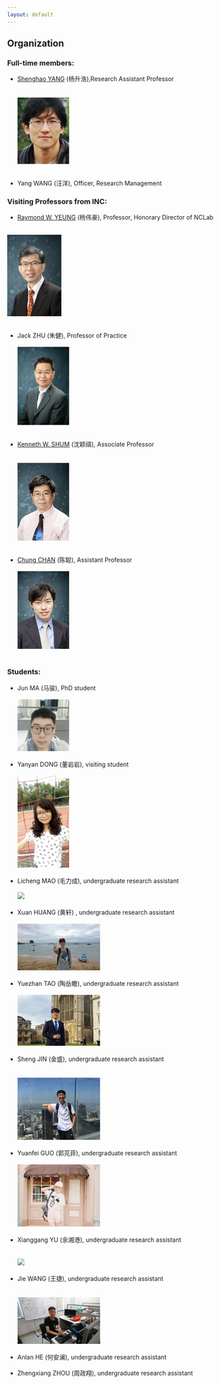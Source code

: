 ```yaml
---
layout: default
---
```


## Organization

### Full-time members:

- [Shenghao YANG](https://shhyang.github.io/) (杨升浩),Research Assistant Professor<br/><br/>  
<img src="http://github.com/shhyang/nclab/raw/master/people/photos/image2.png" width="25%" /><br/><br/>

- Yang WANG (汪洋), Officer, Research Management

### Visiting Professors from INC:

- [Raymond W. YEUNG](https://www.ie.cuhk.edu.hk/people/raymond.shtml) (杨伟豪), Professor, Honorary Director of NCLab<br/><br/>
<img src="http://github.com/shhyang/nclab/raw/master/people/photos/WechatIMG30.jpeg" width="25%" />
<br/><br/>

- Jack ZHU (朱健), Professor of Practice<br/><br/>
<img src="http://github.com/shhyang/nclab/raw/master/people/photos/image4.jpeg" width="25%" /><br/><br/>

- [Kenneth W. SHUM](http://www.ie.cuhk.edu.hk/people/wkshum.shtml) (沈颖祺), Associate Professor<br/><br/>  
<img src="http://github.com/shhyang/nclab/raw/master/people/photos/WechatIMG29.jpeg" width="25%" /><br/><br/>

- [Chung CHAN](http://home.ie.cuhk.edu.hk/~cchan/) (陈聪), Assistant Professor<br/><br/>
<img src="http://github.com/shhyang/nclab/raw/master/people/photos/WechatIMG28.jpeg" width="25%" /><br/><br/>

### Students:

- Jun MA (马骏), PhD student<br/><br/> 
<img src="http://github.com/shhyang/nclab/raw/master/people/photos/WechatIMG16.jpeg" width="25%" /><br/><br/>
- Yanyan DONG (董岩岩), visiting student<br/><br/>
<img src="http://github.com/shhyang/nclab/raw/master/people/photos/WechatIMG18.jpeg" width="25%" /><br/><br/>
- Licheng MAO (毛力成), undergraduate research assistant<br/><br/>
<img src="http://github.com/shhyang/nclab/raw/master/people/photos/DSC_7397.JPG" width="40%" /><br/><br/>
- Xuan HUANG (黄轩) , undergraduate research assistant<br/><br/> 
<img src="http://github.com/shhyang/nclab/raw/master/people/photos/DSC_0333.JPG" width="40%" /><br/><br/>
- Yuezhan TAO (陶岳瞻), undergraduate research assistant<br/><br/>
<img src="http://github.com/shhyang/nclab/raw/master/people/photos/WechatIMG14.jpeg" width="40%" /><br/><br/>
- Sheng JIN (金盛), undergraduate research assistant<br/><br/>  
<img src="http://github.com/shhyang/nclab/raw/master/people/photos/WechatIMG13.jpeg" width="40%" /><br/><br/>
- Yuanfei GUO (郭芫菲), undergraduate research assistant<br/><br/> 
<img src="http://github.com/shhyang/nclab/raw/master/people/photos/WechatIMG110.jpeg" width="40%" /><br/><br/>
- Xianggang YU (余湘港), undergraduate research assistant<br/><br/>  
<img src="http://github.com/shhyang/nclab/raw/master/people/photos/DSC_7389.JPG" width="40%" /><br/><br/>
- Jie WANG (王捷), undergraduate research assistant<br/><br/>  
<img src="http://github.com/shhyang/nclab/raw/master/people/photos/WechatIMG19.jpeg" width="40%" /><br/><br/>
- Anlan HE (何安澜), undergraduate research assistant<br/><br/>
- Zhengxiang ZHOU (周政翔), undergraduate research assistant<br/><br/>  
